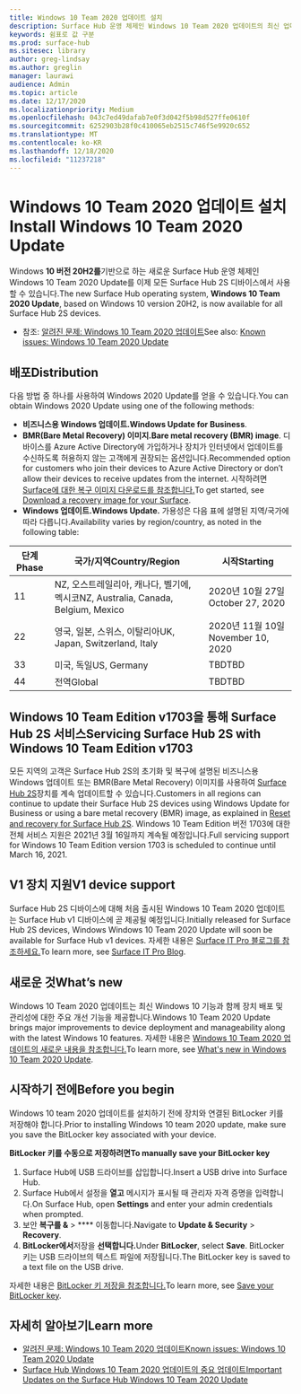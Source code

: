 ```yaml
---
title: Windows 10 Team 2020 업데이트 설치
description: Surface Hub 운영 체제인 Windows 10 Team 2020 업데이트의 최신 업데이트를 다운로드합니다.
keywords: 쉼표로 값 구분
ms.prod: surface-hub
ms.sitesec: library
author: greg-lindsay
ms.author: greglin
manager: laurawi
audience: Admin
ms.topic: article
ms.date: 12/17/2020
ms.localizationpriority: Medium
ms.openlocfilehash: 043c7ed49dafab7e0f3d042f5b98d527ffe0610f
ms.sourcegitcommit: 6252903b28f0c410065eb2515c746f5e9920c652
ms.translationtype: MT
ms.contentlocale: ko-KR
ms.lasthandoff: 12/18/2020
ms.locfileid: "11237218"
---
```

# <span data-ttu-id="77945-104">Windows 10 Team 2020 업데이트 설치</span><span class="sxs-lookup"><span data-stu-id="77945-104">Install Windows 10 Team 2020 Update</span></span> 

<span data-ttu-id="77945-105">Windows **10 버전 20H2를**기반으로 하는 새로운 Surface Hub 운영 체제인 Windows 10 Team 2020 Update를 이제 모든 Surface Hub 2S 디바이스에서 사용할 수 있습니다.</span><span class="sxs-lookup"><span data-stu-id="77945-105">The new Surface Hub operating system, **Windows 10 Team 2020 Update**, based on Windows 10 version 20H2, is now available for all Surface Hub 2S devices.</span></span>  

- <span data-ttu-id="77945-106">참조: [알려진 문제: Windows 10 Team 2020 업데이트](surface-hub-2020-update.md)</span><span class="sxs-lookup"><span data-stu-id="77945-106">See also: [Known issues: Windows 10 Team 2020 Update](surface-hub-2020-update.md)</span></span>

## <span data-ttu-id="77945-107">배포</span><span class="sxs-lookup"><span data-stu-id="77945-107">Distribution</span></span>

<span data-ttu-id="77945-108">다음 방법 중 하나를 사용하여 Windows 2020 Update를 얻을 수 있습니다.</span><span class="sxs-lookup"><span data-stu-id="77945-108">You can obtain Windows 2020 Update using one of the following methods:</span></span>

- <span data-ttu-id="77945-109">**비즈니스용 Windows 업데이트.**</span><span class="sxs-lookup"><span data-stu-id="77945-109">**Windows Update for Business**.</span></span>
- <span data-ttu-id="77945-110">**BMR(Bare Metal Recovery) 이미지.**</span><span class="sxs-lookup"><span data-stu-id="77945-110">**Bare metal recovery (BMR) image**.</span></span> <span data-ttu-id="77945-111">디바이스를 Azure Active Directory에 가입하거나 장치가 인터넷에서 업데이트를 수신하도록 허용하지 않는 고객에게 권장되는 옵션입니다.</span><span class="sxs-lookup"><span data-stu-id="77945-111">Recommended option for customers who join their devices to Azure Active Directory or don’t allow their devices to receive updates from the internet.</span></span> <span data-ttu-id="77945-112">시작하려면 [Surface에 대한 복구 이미지 다운로드를 참조합니다.](https://support.microsoft.com/surfacerecoveryimage)</span><span class="sxs-lookup"><span data-stu-id="77945-112">To get started, see [Download a recovery image for your Surface](https://support.microsoft.com/surfacerecoveryimage).</span></span>
- **<span data-ttu-id="77945-113">Windows 업데이트.</span><span class="sxs-lookup"><span data-stu-id="77945-113">Windows Update.</span></span>** <span data-ttu-id="77945-114">가용성은 다음 표에 설명된 지역/국가에 따라 다릅니다.</span><span class="sxs-lookup"><span data-stu-id="77945-114">Availability varies by region/country, as noted in the following table:</span></span>

| <span data-ttu-id="77945-115">단계</span><span class="sxs-lookup"><span data-stu-id="77945-115">Phase</span></span> | <span data-ttu-id="77945-116">국가/지역</span><span class="sxs-lookup"><span data-stu-id="77945-116">Country/Region</span></span>                         | <span data-ttu-id="77945-117">시작</span><span class="sxs-lookup"><span data-stu-id="77945-117">Starting</span></span>          |
| ----- | -------------------------------------- | ----------------- |
| <span data-ttu-id="77945-118">1</span><span class="sxs-lookup"><span data-stu-id="77945-118">1</span></span>     | <span data-ttu-id="77945-119">NZ, 오스트레일리아, 캐나다, 벨기에, 멕시코</span><span class="sxs-lookup"><span data-stu-id="77945-119">NZ, Australia, Canada, Belgium, Mexico</span></span> | <span data-ttu-id="77945-120">2020년 10월 27일</span><span class="sxs-lookup"><span data-stu-id="77945-120">October 27, 2020</span></span>  |
| <span data-ttu-id="77945-121">2</span><span class="sxs-lookup"><span data-stu-id="77945-121">2</span></span>     | <span data-ttu-id="77945-122">영국, 일본, 스위스, 이탈리아</span><span class="sxs-lookup"><span data-stu-id="77945-122">UK, Japan, Switzerland, Italy</span></span>          | <span data-ttu-id="77945-123">2020년 11월 10일</span><span class="sxs-lookup"><span data-stu-id="77945-123">November 10, 2020</span></span> |
| <span data-ttu-id="77945-124">3</span><span class="sxs-lookup"><span data-stu-id="77945-124">3</span></span>     | <span data-ttu-id="77945-125">미국, 독일</span><span class="sxs-lookup"><span data-stu-id="77945-125">US, Germany</span></span>                            | <span data-ttu-id="77945-126">TBD</span><span class="sxs-lookup"><span data-stu-id="77945-126">TBD</span></span> |
| <span data-ttu-id="77945-127">4</span><span class="sxs-lookup"><span data-stu-id="77945-127">4</span></span>     | <span data-ttu-id="77945-128">전역</span><span class="sxs-lookup"><span data-stu-id="77945-128">Global</span></span>                                 | <span data-ttu-id="77945-129">TBD</span><span class="sxs-lookup"><span data-stu-id="77945-129">TBD</span></span>  |

## <span data-ttu-id="77945-130">Windows 10 Team Edition v1703을 통해 Surface Hub 2S 서비스</span><span class="sxs-lookup"><span data-stu-id="77945-130">Servicing Surface Hub 2S with Windows 10 Team Edition v1703</span></span> 

<span data-ttu-id="77945-131">모든 지역의 고객은 Surface Hub 2S의 초기화 및 복구에 설명된 비즈니스용 Windows 업데이트 또는 BMR(Bare Metal Recovery) 이미지를 사용하여 [Surface Hub 2S](surface-hub-2s-recover-reset.md)장치를 계속 업데이트할 수 있습니다.</span><span class="sxs-lookup"><span data-stu-id="77945-131">Customers in all regions can continue to update their Surface Hub 2S devices using Windows Update for Business or using a bare metal recovery (BMR) image, as explained in [Reset and recovery for Surface Hub 2S](surface-hub-2s-recover-reset.md).</span></span> <span data-ttu-id="77945-132">Windows 10 Team Edition 버전 1703에 대한 전체 서비스 지원은 2021년 3월 16일까지 계속될 예정입니다.</span><span class="sxs-lookup"><span data-stu-id="77945-132">Full servicing support for Windows 10 Team Edition version 1703 is scheduled to continue until March 16, 2021.</span></span>


## <span data-ttu-id="77945-133">V1 장치 지원</span><span class="sxs-lookup"><span data-stu-id="77945-133">V1 device support</span></span> 

<span data-ttu-id="77945-134">Surface Hub 2S 디바이스에 대해 처음 출시된 Windows 10 Team 2020 업데이트는 Surface Hub v1 디바이스에 곧 제공될 예정입니다.</span><span class="sxs-lookup"><span data-stu-id="77945-134">Initially released for Surface Hub 2S devices, Windows Windows 10 Team 2020 Update will soon be available for Surface Hub v1 devices.</span></span> <span data-ttu-id="77945-135">자세한 내용은 [Surface IT Pro 블로그를 참조하세요.](https://techcommunity.microsoft.com/t5/surface-it-pro-blog/surface-hub-windows-10-team-2020-update-available-october-27/ba-p/1810739)</span><span class="sxs-lookup"><span data-stu-id="77945-135">To learn more, see [Surface IT Pro Blog](https://techcommunity.microsoft.com/t5/surface-it-pro-blog/surface-hub-windows-10-team-2020-update-available-october-27/ba-p/1810739).</span></span>
 
## <span data-ttu-id="77945-136">새로운 것</span><span class="sxs-lookup"><span data-stu-id="77945-136">What’s new</span></span>

<span data-ttu-id="77945-137">Windows 10 Team 2020 업데이트는 최신 Windows 10 기능과 함께 장치 배포 및 관리성에 대한 주요 개선 기능을 제공합니다.</span><span class="sxs-lookup"><span data-stu-id="77945-137">Windows 10 Team 2020 Update brings major improvements to device deployment and manageability along with the latest Windows 10 features.</span></span> <span data-ttu-id="77945-138">자세한 내용은 [Windows 10 Team 2020 업데이트의 새로운 내용을 참조합니다.](surface-hub-2020-update-whats-new.md)</span><span class="sxs-lookup"><span data-stu-id="77945-138">To learn more, see [What's new in Windows 10 Team 2020 Update](surface-hub-2020-update-whats-new.md).</span></span>
 
## <span data-ttu-id="77945-139">시작하기 전에</span><span class="sxs-lookup"><span data-stu-id="77945-139">Before you begin</span></span>

<span data-ttu-id="77945-140">Windows 10 team 2020 업데이트를 설치하기 전에 장치와 연결된 BitLocker 키를 저장해야 합니다.</span><span class="sxs-lookup"><span data-stu-id="77945-140">Prior to installing Windows 10 team 2020 update, make sure you save the BitLocker key associated with your device.</span></span> 

**<span data-ttu-id="77945-141">BitLocker 키를 수동으로 저장하려면</span><span class="sxs-lookup"><span data-stu-id="77945-141">To manually save your BitLocker key</span></span>**

1. <span data-ttu-id="77945-142">Surface Hub에 USB 드라이브를 삽입합니다.</span><span class="sxs-lookup"><span data-stu-id="77945-142">Insert a USB drive into Surface Hub.</span></span>
2. <span data-ttu-id="77945-143">Surface Hub에서 설정을 **열고** 메시지가 표시될 때 관리자 자격 증명을 입력합니다.</span><span class="sxs-lookup"><span data-stu-id="77945-143">On Surface Hub, open **Settings** and enter your admin credentials when prompted.</span></span>
3. <span data-ttu-id="77945-144">보안 **복구를 &**  >  \*\*\*\* 이동합니다.</span><span class="sxs-lookup"><span data-stu-id="77945-144">Navigate to **Update & Security** > **Recovery**.</span></span>
4. <span data-ttu-id="77945-145">**BitLocker에서**저장을 **선택합니다.**</span><span class="sxs-lookup"><span data-stu-id="77945-145">Under **BitLocker**, select **Save**.</span></span> <span data-ttu-id="77945-146">BitLocker 키는 USB 드라이브의 텍스트 파일에 저장됩니다.</span><span class="sxs-lookup"><span data-stu-id="77945-146">The BitLocker key is saved to a text file on the USB drive.</span></span>

<span data-ttu-id="77945-147">자세한 내용은 [BitLocker 키 저장을 참조합니다.](save-bitlocker-key-surface-hub.md)</span><span class="sxs-lookup"><span data-stu-id="77945-147">To learn more, see [Save your BitLocker key](save-bitlocker-key-surface-hub.md).</span></span>

## <span data-ttu-id="77945-148">자세히 알아보기</span><span class="sxs-lookup"><span data-stu-id="77945-148">Learn more</span></span>

- [<span data-ttu-id="77945-149">알려진 문제: Windows 10 Team 2020 업데이트</span><span class="sxs-lookup"><span data-stu-id="77945-149">Known issues: Windows 10 Team 2020 Update</span></span>](surface-hub-2020-update.md)
- [<span data-ttu-id="77945-150">Surface Hub Windows 10 Team 2020 업데이트의 중요 업데이트</span><span class="sxs-lookup"><span data-stu-id="77945-150">Important Updates on the Surface Hub Windows 10 Team 2020 Update</span></span>](https://techcommunity.microsoft.com/t5/surface-it-pro-blog/important-updates-on-the-surface-hub-windows-10-team-2020-update/ba-p/1960897)
